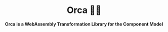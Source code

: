 <div align="center">

  <h1>Orca 🐋🌊</h1>

<strong>Orca is a WebAssembly Transformation Library for the Component Model</strong>